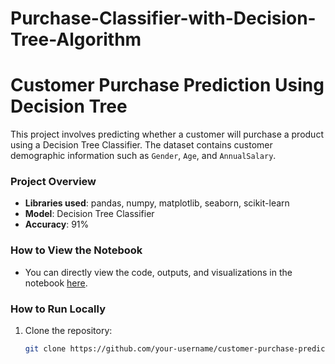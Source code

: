 # Purchase-Classifier-with-Decision-Tree-Algorithm
# Customer Purchase Prediction Using Decision Tree

This project involves predicting whether a customer will purchase a product using a Decision Tree Classifier. The dataset contains customer demographic information such as `Gender`, `Age`, and `AnnualSalary`.

### Project Overview

- **Libraries used**: pandas, numpy, matplotlib, seaborn, scikit-learn
- **Model**: Decision Tree Classifier
- **Accuracy**: 91%

### How to View the Notebook

- You can directly view the code, outputs, and visualizations in the notebook [here](./notebook.html).

### How to Run Locally

1. Clone the repository:
   ```bash
   git clone https://github.com/your-username/customer-purchase-prediction.git

